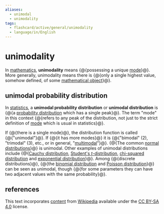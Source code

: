 ```yaml
---
aliases:
  - unimodal
  - unimodality
tags:
  - flashcard/active/general/unimodality
  - language/in/English
---
```


# unimodality

In [mathematics](mathematics.md), __unimodality__ means {@{possessing a unique [mode](mode%20(statistics).md)}@}. More generally, unimodality means there is {@{only a single highest value, somehow defined, of some [mathematical object](mathematical%20object.md)}@}. <!--SR:!2025-08-12,266,330!2025-04-15,172,310-->

## unimodal probability distribution

In [statistics](statistics.md), a __unimodal probability distribution__ or __unimodal distribution__ is {@{a [probability distribution](probability%20distribution.md) which has a single peak}@}. The term "mode" in this context {@{refers to any peak of the distribution, not just to the strict definition of [mode](mode%20(statistics).md) which is usual in statistics}@}. <!--SR:!2025-02-19,115,290!2025-06-26,229,330-->

If {@{there is a single mode}@}, the distribution function is called {@{"unimodal"}@}. If {@{it has more modes}@} it is {@{"bimodal" (2), "trimodal" (3), etc., or in general, "[multimodal](multimodal%20distribution.md)"}@}. {@{The common [normal distributions](normal%20distribution.md)}@} is unimodal. Other examples of unimodal distributions include {@{[Cauchy distribution](Cauchy%20distribution.md), [Student's _t_-distribution](Student's%20t-distribution.md), [chi-squared distribution](chi-squared%20distribution.md) and [exponential distribution](exponential%20distribution.md)}@}. Among {@{discrete distributions}@}, {@{the [binomial distribution](binomial%20distribution.md) and [Poisson distribution](poisson%20distribution.md)}@} can be seen as unimodal, though {@{for some parameters they can have two adjacent values with the same probability}@}. <!--SR:!2025-07-02,234,330!2025-08-08,263,330!2024-11-23,62,310!2025-07-18,246,330!2024-11-28,67,310!2025-04-01,142,290!2025-04-08,162,310!2025-04-11,166,310!2024-11-24,63,310-->

## references

This text incorporates [content](https://en.wikipedia.org/wiki/unimodality) from [Wikipedia](Wikipedia.md) available under the [CC BY-SA 4.0](https://creativecommons.org/licenses/by-sa/4.0/) license.

